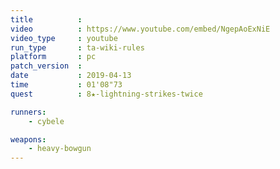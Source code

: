 ```yaml
---
title          :
video          : https://www.youtube.com/embed/NgepAoExNiE
video_type     : youtube
run_type       : ta-wiki-rules
platform       : pc
patch_version  :
date           : 2019-04-13
time           : 01'08"73
quest          : 8★-lightning-strikes-twice

runners:
    - cybele

weapons:
    - heavy-bowgun
---
```

